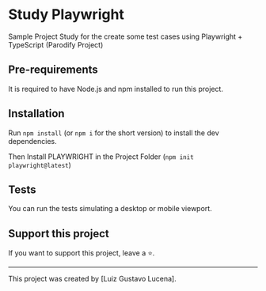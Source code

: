 # Study Playwright

Sample Project Study for the create some test cases using Playwright + TypeScript (Parodify Project)

## Pre-requirements

It is required to have Node.js and npm installed to run this project.

## Installation

Run `npm install` (or `npm i` for the short version) to install the dev dependencies.

Then Install PLAYWRIGHT in the Project Folder (`npm init playwright@latest`)

## Tests

You can run the tests simulating a desktop or mobile viewport.

## Support this project

If you want to support this project, leave a ⭐.

___

This project was created by [Luiz Gustavo Lucena].
